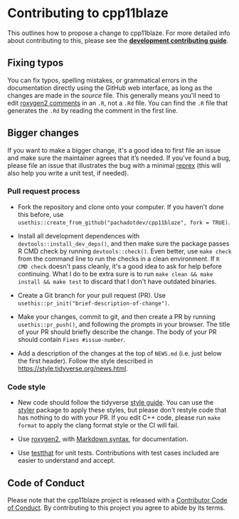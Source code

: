 # Contributing to cpp11blaze

This outlines how to propose a change to cpp11blaze. For more detailed info about contributing to this, please see the [**development contributing guide**](https://rstd.io/tidy-contrib). 

## Fixing typos

You can fix typos, spelling mistakes, or grammatical errors in the documentation directly using the GitHub web interface, as long as the changes are made in the _source_ file. 
This generally means you'll need to edit  [roxygen2 comments](https://roxygen2.r-lib.org/articles/roxygen2.html) in an `.R`, not a `.Rd` file. 
You can find the `.R` file that generates the `.Rd` by reading the comment in the first line.

## Bigger changes

If you want to make a bigger change, it's a good idea to first file an issue and make sure the maintainer agrees that it’s needed. 
If you’ve found a bug, please file an issue that illustrates the bug with a minimal  [reprex](https://www.tidyverse.org/help/#reprex) (this will also help you write a unit test, if needed).

### Pull request process

*   Fork the repository and clone onto your computer. If you haven't done this before, use `usethis::create_from_github("pachadotdev/cpp11blaze", fork = TRUE)`.

*   Install all development dependences with `devtools::install_dev_deps()`, and then make sure the package passes R CMD check by running `devtools::check()`. Even better, use `make check` from the command line to run the checks in a clean environment. If `R CMD check` doesn't pass cleanly, it's a good idea to ask for help before continuing. What I do to be extra sure is to run `make clean && make install && make test` to discard that I don't have outdated binaries.
*   Create a Git branch for your pull request (PR). Use `usethis::pr_init("brief-description-of-change")`.

*   Make your changes, commit to git, and then create a PR by running `usethis::pr_push()`, and following the prompts in your browser. The title of your PR should briefly describe the change. The body of your PR should contain `Fixes #issue-number`.

*   Add a description of the changes at the top of `NEWS.md` (i.e. just below the first header). Follow the style described in <https://style.tidyverse.org/news.html>.

### Code style

*   New code should follow the tidyverse [style guide](https://style.tidyverse.org). You can use the [styler](https://CRAN.R-project.org/package=styler) package to apply these styles, but please don't restyle code that has nothing to do with your PR. If you edit C++ code, please run `make format` to apply the clang format style or the CI will fail.

*   Use [roxygen2](https://cran.r-project.org/package=roxygen2), with [Markdown syntax](https://cran.r-project.org/web/packages/roxygen2/vignettes/rd-formatting.html), for documentation.

*  Use [testthat](https://cran.r-project.org/package=testthat) for unit tests. Contributions with test cases included are easier to understand and accept.

## Code of Conduct

Please note that the cpp11blaze project is released with a [Contributor Code of Conduct](CODE_OF_CONDUCT.md). By contributing to this project you agree to abide by its terms.

